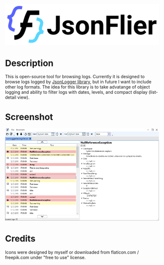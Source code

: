 <p align="center">
    <img src="https://raw.githubusercontent.com/Aviuz/JsonFlier/master/Design/Logo.png" alt="JsonFlier" />
</p>

# Description
This is open-source tool for browsing logs. Currently it is designed to browse logs logged by [JsonLogger library](https://github.com/Aviuz/JsonLogger), but in future I want to include other log formats. The idea for this library is to take advatange of object logging and ability to filter logs with dates, levels, and compact display (list-detail view).

# Screenshot
![JsonLogger Screenshot](/Docs/Screenshot.png)

# Credits
Icons were designed by myself or downloaded from flaticon.com / freepik.com under "free to use" license.
